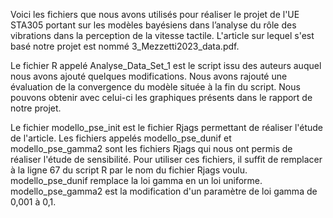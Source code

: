 Voici les fichiers que nous avons utilisés pour réaliser le projet de l'UE STA305 portant sur les modèles bayésiens dans l’analyse du rôle des vibrations dans la perception de la vitesse tactile. L'article sur lequel s'est basé notre projet est nommé 3_Mezzetti2023_data.pdf.

Le fichier R appelé Analyse_Data_Set_1 est le script issu des auteurs auquel nous avons ajouté quelques modifications. Nous avons rajouté une évaluation de la convergence du modèle située à la fin du script.
Nous pouvons obtenir avec celui-ci les graphiques présents dans le rapport de notre projet.

Le fichier modello_pse_init est le fichier Rjags permettant de réaliser l'étude de l'article.
Les fichiers appelés modello_pse_dunif et modello_pse_gamma2 sont les fichiers Rjags qui nous ont permis de réaliser l'étude de sensibilité.
Pour utiliser ces fichiers, il suffit de remplacer à la ligne 67 du script R par le nom du fichier Rjags voulu.
modello_pse_dunif remplace la loi gamma en un loi uniforme.
modello_pse_gamma2 est la modification d'un paramètre de loi gamma de 0,001 à 0,1.

